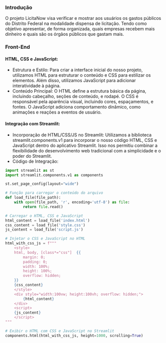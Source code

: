### Introdução 
O projeto LicitaNow visa verificar e mostrar aos usuários os gastos públicos do Distrito Federal na modalidade dispensa de licitação. Tendo como objetivo apresentar, de forma organizada, quais empresas recebem mais dinheiro e quais são os órgãos públicos que gastam mais.



### Front-End

#### HTML, CSS e JavaScript:
- Estrutura e Estilo: Para criar a interface inicial do nosso projeto, utilizamos HTML para estruturar o conteúdo e CSS para estilizar os elementos. Além disso, utilizamos JavaScript para adicionar interatividade à página.
- Conteúdo Principal: O HTML define a estrutura básica da página, incluindo cabeçalho, seções de conteúdo, e rodapé. O CSS é responsável pela aparência visual, incluindo cores, espaçamentos, e fontes. O JavaScript adiciona comportamento dinâmico, como animações e reações a eventos de usuário.

#### Integração com Streamlit:
- Incorporação de HTML/CSS/JS no Streamlit: Utilizamos a biblioteca streamlit.components.v1 para incorporar o nosso código HTML, CSS e JavaScript dentro do aplicativo Streamlit. Isso nos permitiu combinar a flexibilidade do desenvolvimento web tradicional com a simplicidade e o poder do Streamlit.
- Código de Integração:

```python
import streamlit as st
import streamlit.components.v1 as components

st.set_page_config(layout="wide")

# Função para carregar o conteúdo do arquivo
def load_file(file_path):
    with open(file_path, 'r', encoding='utf-8') as file:
        return file.read()

# Carregar o HTML, CSS e JavaScript
html_content = load_file('index.html')
css_content = load_file('style.css')
js_content = load_file('script.js')

# Injetar o CSS e JavaScript no HTML
html_with_css_js = f"""
    <style>
    html, body, [class*="css"]  {{
        margin: 0;
        padding: 0;
        width: 100%;
        height: 100%;
        overflow: hidden;
    }}
    {css_content}
    </style>
    <div style="width:100vw; height:100vh; overflow: hidden;">
        {html_content}
    </div>
    <script>
    {js_content}
    </script>
"""

# Exibir o HTML com CSS e JavaScript no Streamlit
components.html(html_with_css_js, height=1000, scrolling=True)
```